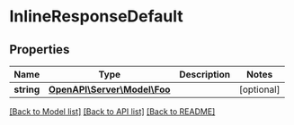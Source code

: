 # InlineResponseDefault

## Properties
Name | Type | Description | Notes
------------ | ------------- | ------------- | -------------
**string** | [**OpenAPI\Server\Model\Foo**](Foo.md) |  | [optional] 

[[Back to Model list]](../README.md#documentation-for-models) [[Back to API list]](../README.md#documentation-for-api-endpoints) [[Back to README]](../README.md)


